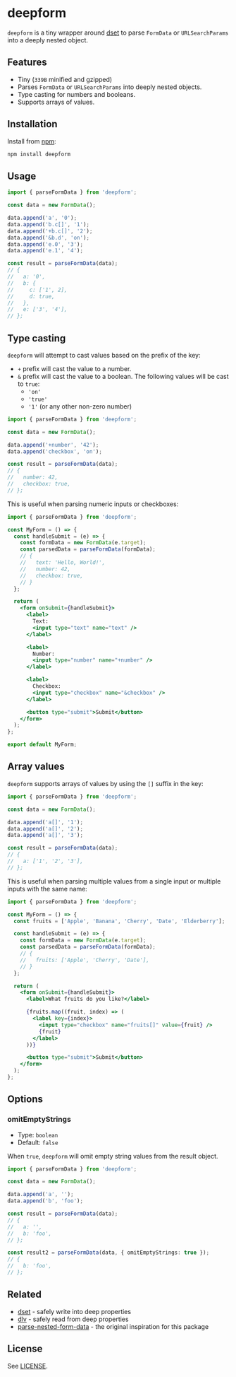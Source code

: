 # deepform

`deepform` is a tiny wrapper around [dset](https://github.com/lukeed/dset) to parse `FormData` or `URLSearchParams` into a deeply nested object.

## Features

- Tiny (`339B` minified and gzipped)
- Parses `FormData` or `URLSearchParams` into deeply nested objects.
- Type casting for numbers and booleans.
- Supports arrays of values.

## Installation

Install from [npm](https://www.npmjs.com/package/deepform):

```sh
npm install deepform
```

## Usage

```ts
import { parseFormData } from 'deepform';

const data = new FormData();

data.append('a', '0');
data.append('b.c[]', '1');
data.append('+b.c[]', '2');
data.append('&b.d', 'on');
data.append('e.0', '3');
data.append('e.1', '4');

const result = parseFormData(data);
// {
//   a: '0',
//   b: {
//     c: ['1', 2],
//     d: true,
//   },
//   e: ['3', '4'],
// };
```

## Type casting

`deepform` will attempt to cast values based on the prefix of the key:

- `+` prefix will cast the value to a number.
- `&` prefix will cast the value to a boolean. The following values will be cast to `true`:
  - `'on'`
  - `'true'`
  - `'1'` (or any other non-zero number)

```ts
import { parseFormData } from 'deepform';

const data = new FormData();

data.append('+number', '42');
data.append('checkbox', 'on');

const result = parseFormData(data);
// {
//   number: 42,
//   checkbox: true,
// };
```

This is useful when parsing numeric inputs or checkboxes:

```jsx
import { parseFormData } from 'deepform';

const MyForm = () => {
  const handleSubmit = (e) => {
    const formData = new FormData(e.target);
    const parsedData = parseFormData(formData);
    // {
    //   text: 'Hello, World!',
    //   number: 42,
    //   checkbox: true,
    // }
  };

  return (
    <form onSubmit={handleSubmit}>
      <label>
        Text:
        <input type="text" name="text" />
      </label>

      <label>
        Number:
        <input type="number" name="+number" />
      </label>

      <label>
        Checkbox:
        <input type="checkbox" name="&checkbox" />
      </label>

      <button type="submit">Submit</button>
    </form>
  );
};

export default MyForm;
```

## Array values

`deepform` supports arrays of values by using the `[]` suffix in the key:

```ts
import { parseFormData } from 'deepform';

const data = new FormData();

data.append('a[]', '1');
data.append('a[]', '2');
data.append('a[]', '3');

const result = parseFormData(data);
// {
//   a: ['1', '2', '3'],
// };
```

This is useful when parsing multiple values from a single input or multiple inputs with the same name:

```jsx
import { parseFormData } from 'deepform';

const MyForm = () => {
  const fruits = ['Apple', 'Banana', 'Cherry', 'Date', 'Elderberry'];

  const handleSubmit = (e) => {
    const formData = new FormData(e.target);
    const parsedData = parseFormData(formData);
    // {
    //   fruits: ['Apple', 'Cherry', 'Date'],
    // }
  };

  return (
    <form onSubmit={handleSubmit}>
      <label>What fruits do you like?</label>

      {fruits.map((fruit, index) => (
        <label key={index}>
          <input type="checkbox" name="fruits[]" value={fruit} />
          {fruit}
        </label>
      ))}

      <button type="submit">Submit</button>
    </form>
  );
};
```

## Options

### omitEmptyStrings

- Type: `boolean`
- Default: `false`

When `true`, `deepform` will omit empty string values from the result object.

```ts
import { parseFormData } from 'deepform';

const data = new FormData();

data.append('a', '');
data.append('b', 'foo');

const result = parseFormData(data);
// {
//   a: '',
//   b: 'foo',
// };

const result2 = parseFormData(data, { omitEmptyStrings: true });
// {
//   b: 'foo',
// };
```

## Related

- [dset](https://github.com/lukeed/dset) - safely write into deep properties
- [dlv](https://github.com/developit/dlv) - safely read from deep properties
- [parse-nested-form-data](https://github.com/milamer/parse-nested-form-data) - the original inspiration for this package

## License

See [LICENSE](https://github.com/alexiglesias93/deepform/blob/main/LICENSE).
